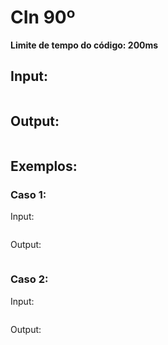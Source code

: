 # CIn 90º

**Limite de tempo do código: 200ms**



## Input:


```

```


## Output:



```

```



## Exemplos:

### Caso 1:

Input:
```

```

Output:
```

```

### Caso 2:

Input:
```

```

Output:
```

```

